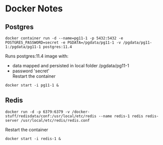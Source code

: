 # Docker Notes
## Postgres
```
docker container run -d --name=pg11-1 -p 5432:5432 -e POSTGRES_PASSWORD=secret -e PGDATA=/pgdata/pg11-1 -v /pgdata/pg11-1:/pgdata/pg11-1 postgres:11.4
```
Runs postgres:11.4 image with:
- data mapped and persisted in local folder /pgdata/pg11-1
- password 'secret'  
Restart the container
```
docker start -i pg11-1 &
```
## Redis
```
docker run -d -p 6379:6379 -v /docker-stuff/redisdata/conf:/usr/local/etc/redis --name redis-1 redis redis-server /usr/local/etc/redis/redis.conf
```
Restart the container
```
docker start -i redis-1 &
```